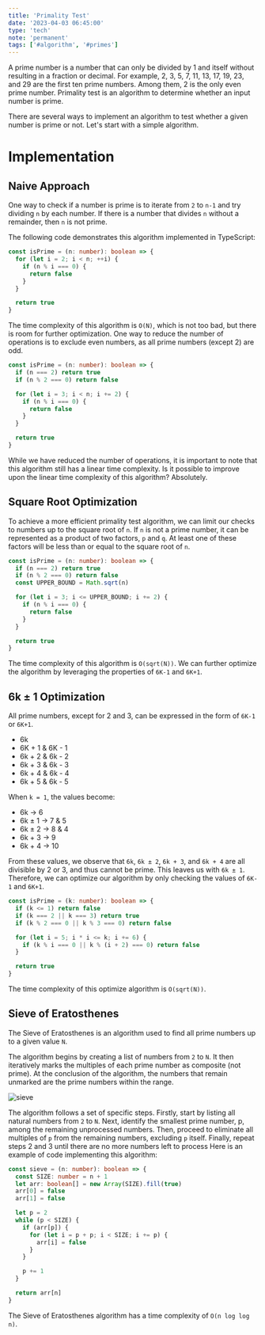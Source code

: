 ```yaml
---
title: 'Primality Test'
date: '2023-04-03 06:45:00'
type: 'tech'
note: 'permanent'
tags: ['#algorithm', '#primes']
---
```


A prime number is a number that can only be divided by 1 and itself without resulting in a fraction or decimal.
For example, 2, 3, 5, 7, 11, 13, 17, 19, 23, and 29 are the first ten prime numbers. Among them, 2 is the only even prime number.
Primality test is an algorithm to determine whether an input number is prime.

There are several ways to implement an algorithm to test whether a given number is prime or not. Let's start with a simple algorithm.

# Implementation

## Naive Approach

One way to check if a number is prime is to iterate from `2` to `n-1` and try dividing `n` by each number. If there is a number that divides `n` without a remainder, then `n` is not prime.

The following code demonstrates this algorithm implemented in TypeScript:

```ts
const isPrime = (n: number): boolean => {
  for (let i = 2; i < n; ++i) {
    if (n % i === 0) {
      return false
    }
  }

  return true
}
```

The time complexity of this algorithm is `O(N)`, which is not too bad, but there is room for further optimization.
One way to reduce the number of operations is to exclude even numbers, as all prime numbers (except 2) are odd.

```ts
const isPrime = (n: number): boolean => {
  if (n === 2) return true
  if (n % 2 === 0) return false

  for (let i = 3; i < n; i += 2) {
    if (n % i === 0) {
      return false
    }
  }

  return true
}
```

While we have reduced the number of operations, it is important to note that this algorithm still has a linear time complexity.
Is it possible to improve upon the linear time complexity of this algorithm?
Absolutely.

## Square Root Optimization

To achieve a more efficient primality test algorithm, we can limit our checks to numbers up to the square root of `n`.
If `n` is not a prime number, it can be represented as a product of two factors, `p` and `q`. At least one of these factors will be less than or equal to the square root of `n`.

```ts
const isPrime = (n: number): boolean => {
  if (n === 2) return true
  if (n % 2 === 0) return false
  const UPPER_BOUND = Math.sqrt(n)

  for (let i = 3; i <= UPPER_BOUND; i += 2) {
    if (n % i === 0) {
      return false
    }
  }

  return true
}
```

The time complexity of this algorithm is `O(sqrt(N))`.
We can further optimize the algorithm by leveraging the properties of `6K-1` and `6K+1`.

## 6k ± 1 Optimization

All prime numbers, except for 2 and 3, can be expressed in the form of `6K-1` or `6K+1`.

- 6k
- 6K + 1 & 6K - 1
- 6k + 2 & 6k - 2
- 6k + 3 & 6k - 3
- 6k + 4 & 6k - 4
- 6k + 5 & 6k - 5

When `k = 1`, the values become:

- 6k → 6
- 6k ± 1 → 7 & 5
- 6k ± 2 → 8 & 4
- 6k + 3 → 9
- 6k + 4 → 10

From these values, we observe that `6k`, `6k ± 2`, `6k + 3`, and `6k + 4` are all divisible by 2 or 3, and thus cannot be prime. This leaves us with `6k ± 1`.
Therefore, we can optimize our algorithm by only checking the values of `6K-1` and `6K+1`.

```ts
const isPrime = (k: number): boolean => {
  if (k <= 1) return false
  if (k === 2 || k === 3) return true
  if (k % 2 === 0 || k % 3 === 0) return false

  for (let i = 5; i * i <= k; i += 6) {
    if (k % i === 0 || k % (i + 2) === 0) return false
  }

  return true
}
```

The time complexity of this optimize algorithm is `O(sqrt(N))`.

## Sieve of Eratosthenes

The Sieve of Eratosthenes is an algorithm used to find all prime numbers up to a given value `N`.

The algorithm begins by creating a list of numbers from `2` to `N`. It then iteratively marks the multiples of each prime number as composite (not prime). At the conclusion of the algorithm, the numbers that remain unmarked are the prime numbers within the range.

![sieve](https://upload.wikimedia.org/wikipedia/commons/b/b9/Sieve_of_Eratosthenes_animation.gif)

The algorithm follows a set of specific steps.
Firstly, start by listing all natural numbers from `2` to `N`.
Next, identify the smallest prime number, p, among the remaining unprocessed numbers.
Then, proceed to eliminate all multiples of `p` from the remaining numbers, excluding `p` itself.
Finally, repeat steps 2 and 3 until there are no more numbers left to process
Here is an example of code implementing this algorithm:

```ts
const sieve = (n: number): boolean => {
  const SIZE: number = n + 1
  let arr: boolean[] = new Array(SIZE).fill(true)
  arr[0] = false
  arr[1] = false

  let p = 2
  while (p < SIZE) {
    if (arr[p]) {
      for (let i = p + p; i < SIZE; i += p) {
        arr[i] = false
      }
    }

    p += 1
  }

  return arr[n]
}
```

The Sieve of Eratosthenes algorithm has a time complexity of `O(n log log n)`.
